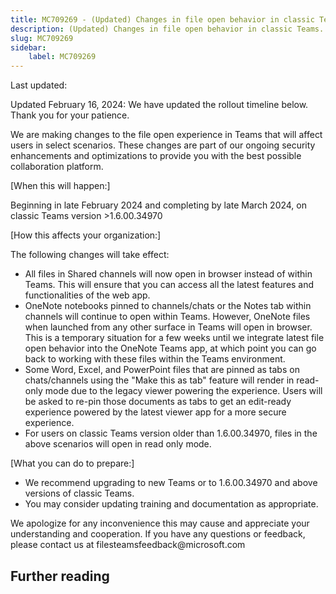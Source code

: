 ```yaml
---
title: MC709269 - (Updated) Changes in file open behavior in classic Teams.
description: (Updated) Changes in file open behavior in classic Teams.
slug: MC709269
sidebar:
    label: MC709269
---
```



Last updated: 

<p>Updated February 16, 2024: We have updated the rollout timeline below. Thank you for your patience.</p><p>We are making changes to the file open experience in Teams that will affect users in select scenarios. These changes are part of our ongoing security enhancements and optimizations to provide you with the best possible collaboration platform.<br></p><p>[When this will happen:]</p><p>Beginning in late February 2024 and completing by late March 2024, on classic Teams version &gt;1.6.00.34970</p><p>[How this affects your organization:]</p><p>The following changes will take effect:
</p><ul><li>All files in Shared channels will now open in browser instead of within Teams. This will ensure that you can access all the latest features and functionalities of the web app.&nbsp;</li><li>OneNote notebooks pinned to channels/chats or the Notes tab within channels will continue to open within Teams. However, OneNote files when launched from any other surface in Teams will open in browser. This is a temporary situation for a few weeks until        we integrate latest file open behavior into the OneNote Teams app, at which point you can go back to working with these files within the Teams environment.
</li><li>Some Word, Excel, and PowerPoint files that are pinned as tabs on chats/channels using the "Make this as tab" feature will render in read-only mode due to the legacy viewer powering the experience. Users will be asked to re-pin those documents as tabs to get an edit-ready experience powered by the latest viewer app for a more secure experience.</li><li>For users on classic Teams version older than 1.6.00.34970, files in the above scenarios will open in read only mode.&nbsp;</li></ul><p>[What you can do to prepare:]</p><ul><li>We recommend upgrading to new Teams or to 1.6.00.34970 and above versions of classic Teams.</li><li>You may consider updating training and documentation as appropriate.</li></ul><p>We apologize for any inconvenience this may cause and appreciate your understanding and cooperation. If you have any questions or feedback, please contact us at filesteamsfeedback@microsoft.com</p>

## Further reading
